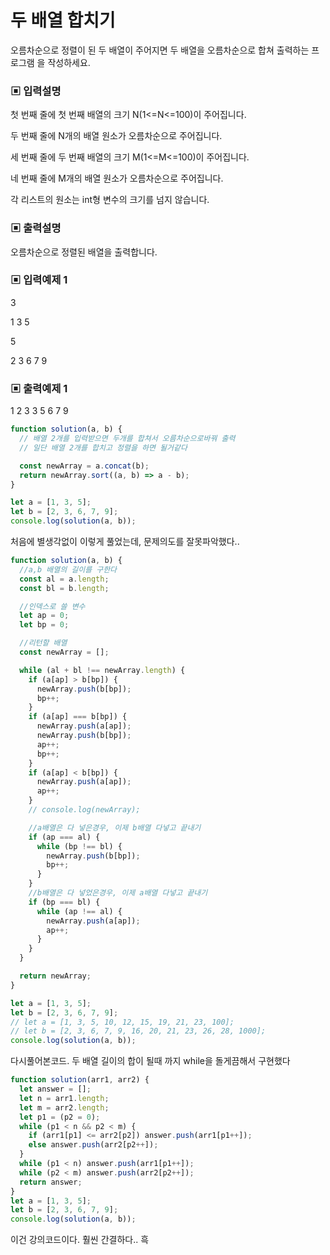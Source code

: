 # 두 배열 합치기

오름차순으로 정렬이 된 두 배열이 주어지면 두 배열을 오름차순으로 합쳐 출력하는 프로그램 을 작성하세요.

### ▣ 입력설명

첫 번째 줄에 첫 번째 배열의 크기 N(1<=N<=100)이 주어집니다.

두 번째 줄에 N개의 배열 원소가 오름차순으로 주어집니다.

세 번째 줄에 두 번째 배열의 크기 M(1<=M<=100)이 주어집니다.

네 번째 줄에 M개의 배열 원소가 오름차순으로 주어집니다.

각 리스트의 원소는 int형 변수의 크기를 넘지 않습니다.

### ▣ 출력설명

오름차순으로 정렬된 배열을 출력합니다.

### ▣ 입력예제 1

3

1 3 5

5

2 3 6 7 9

### ▣ 출력예제 1

1 2 3 3 5 6 7 9

```javascript
function solution(a, b) {
  // 배열 2개를 입력받으면 두개를 합쳐서 오름차순으로바꿔 출력
  // 일단 배열 2개를 합치고 정렬을 하면 될거같다

  const newArray = a.concat(b);
  return newArray.sort((a, b) => a - b);
}

let a = [1, 3, 5];
let b = [2, 3, 6, 7, 9];
console.log(solution(a, b));
```

처음에 별생각없이 이렇게 풀었는데, 문제의도를 잘못파악했다..

```javascript
function solution(a, b) {
  //a,b 배열의 길이를 구한다
  const al = a.length;
  const bl = b.length;

  //인덱스로 쓸 변수
  let ap = 0;
  let bp = 0;

  //리턴할 배열
  const newArray = [];

  while (al + bl !== newArray.length) {
    if (a[ap] > b[bp]) {
      newArray.push(b[bp]);
      bp++;
    }
    if (a[ap] === b[bp]) {
      newArray.push(a[ap]);
      newArray.push(b[bp]);
      ap++;
      bp++;
    }
    if (a[ap] < b[bp]) {
      newArray.push(a[ap]);
      ap++;
    }
    // console.log(newArray);

    //a배열은 다 넣은경우, 이제 b배열 다넣고 끝내기
    if (ap === al) {
      while (bp !== bl) {
        newArray.push(b[bp]);
        bp++;
      }
    }
    //b배열은 다 넣었은경우, 이제 a배열 다넣고 끝내기
    if (bp === bl) {
      while (ap !== al) {
        newArray.push(a[ap]);
        ap++;
      }
    }
  }

  return newArray;
}

let a = [1, 3, 5];
let b = [2, 3, 6, 7, 9];
// let a = [1, 3, 5, 10, 12, 15, 19, 21, 23, 100];
// let b = [2, 3, 6, 7, 9, 16, 20, 21, 23, 26, 28, 1000];
console.log(solution(a, b));
```

다시풀어본코드. 두 배열 길이의 합이 될때 까지 while을 돌게끔해서 구현했다

```javascript
function solution(arr1, arr2) {
  let answer = [];
  let n = arr1.length;
  let m = arr2.length;
  let p1 = (p2 = 0);
  while (p1 < n && p2 < m) {
    if (arr1[p1] <= arr2[p2]) answer.push(arr1[p1++]);
    else answer.push(arr2[p2++]);
  }
  while (p1 < n) answer.push(arr1[p1++]);
  while (p2 < m) answer.push(arr2[p2++]);
  return answer;
}
let a = [1, 3, 5];
let b = [2, 3, 6, 7, 9];
console.log(solution(a, b));
```

이건 강의코드이다. 훨씬 간결하다.. 흑
